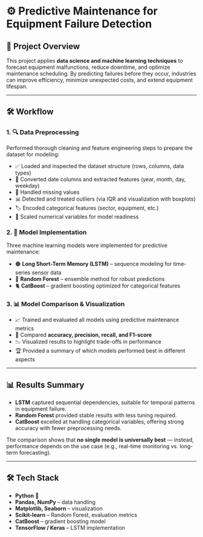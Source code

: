 # ⚙️ Predictive Maintenance for Equipment Failure Detection  

## 📌 Project Overview  
This project applies **data science and machine learning techniques** to forecast equipment malfunctions, reduce downtime, and optimize maintenance scheduling. By predicting failures before they occur, industries can improve efficiency, minimize unexpected costs, and extend equipment lifespan.  

---

## 🛠️ Workflow  

### 1. 🔍 Data Preprocessing  
Performed thorough cleaning and feature engineering steps to prepare the dataset for modeling:  
- ✅ Loaded and inspected the dataset structure (rows, columns, data types)  
- 📅 Converted date columns and extracted features (year, month, day, weekday)  
- 🧹 Handled missing values  
- 📊 Detected and treated outliers (via IQR and visualization with boxplots)  
- 🏷️ Encoded categorical features (sector, equipment, etc.)  
- 📏 Scaled numerical variables for model readiness  

### 2. 🤖 Model Implementation  
Three machine learning models were implemented for predictive maintenance:  
- 🟠 **Long Short-Term Memory (LSTM)** – sequence modeling for time-series sensor data  
- 🌲 **Random Forest** – ensemble method for robust predictions  
- 🐈 **CatBoost** – gradient boosting optimized for categorical features  

### 3. 📊 Model Comparison & Visualization  
- 📈 Trained and evaluated all models using predictive maintenance metrics  
- 🔎 Compared **accuracy, precision, recall, and F1-score**  
- 📉 Visualized results to highlight trade-offs in performance  
- 🏆 Provided a summary of which models performed best in different aspects  

---

## 📊 Results Summary  
- **LSTM** captured sequential dependencies, suitable for temporal patterns in equipment failure.  
- **Random Forest** provided stable results with less tuning required.  
- **CatBoost** excelled at handling categorical variables, offering strong accuracy with fewer preprocessing needs.  

The comparison shows that **no single model is universally best** — instead, performance depends on the use case (e.g., real-time monitoring vs. long-term forecasting).  

---

## 🛠️ Tech Stack  
- **Python** 🐍  
- **Pandas, NumPy** – data handling  
- **Matplotlib, Seaborn** – visualization  
- **Scikit-learn** – Random Forest, evaluation metrics  
- **CatBoost** – gradient boosting model  
- **TensorFlow / Keras** – LSTM implementation  
